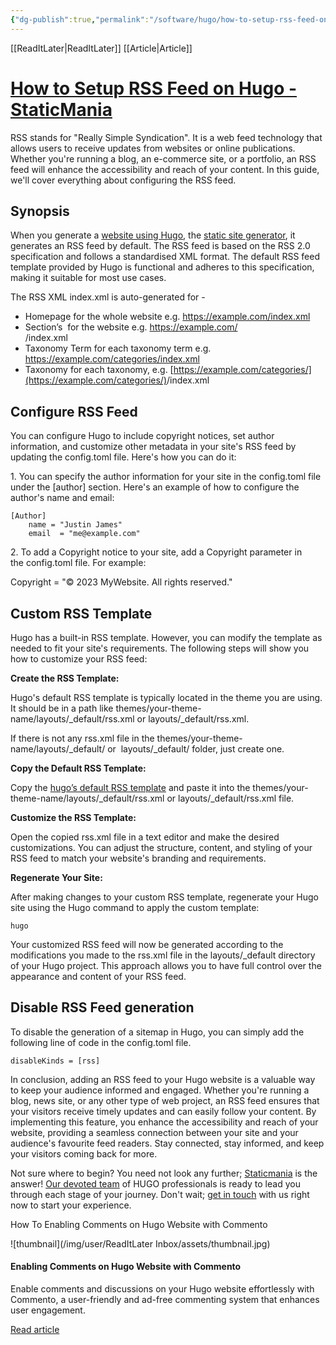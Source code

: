```yaml
---
{"dg-publish":true,"permalink":"/software/hugo/how-to-setup-rss-feed-on-hugo-static-mania/","tags":["hugo","rss","tutorials"]}
---
```


[[ReadItLater\|ReadItLater]] [[Article\|Article]]

# [How to Setup RSS Feed on Hugo - StaticMania](https://staticmania.com/blog/how-to-setup-rss-feed-on-hugo)

RSS stands for "Really Simple Syndication". It is a web feed technology that allows users to receive updates from websites or online publications. Whether you're running a blog, an e-commerce site, or a portfolio, an RSS feed will enhance the accessibility and reach of your content. In this guide, we'll cover everything about configuring the RSS feed.

## Synopsis

When you generate a [website using Hugo](https://staticmania.com/blog/why-you-should-use-hugo), the [static site generator](https://staticmania.com/blog/static-site-generators), it generates an RSS feed by default. The RSS feed is based on the RSS 2.0 specification and follows a standardised XML format. The default RSS feed template provided by Hugo is functional and adheres to this specification, making it suitable for most use cases.

The RSS XML index.xml is auto-generated for -

-   Homepage for the whole website e.g. https://example.com/index.xml
-   Section’s  for the website e.g. https://example.com/<SECTION>/index.xml
-   Taxonomy Term for each taxonomy term e.g. https://example.com/categories/index.xml
-   Taxonomy for each taxonomy, e.g. [https://example.com/categories/](https://example.com/categories/)<CATEGORY>/index.xml

## Configure RSS Feed

You can configure Hugo to include copyright notices, set author information, and customize other metadata in your site's RSS feed by updating the config.toml file. Here's how you can do it:

1\. You can specify the author information for your site in the config.toml file under the \[author\] section. Here's an example of how to configure the author's name and email:

```
[Author]
    name = "Justin James"
    email  = "me@example.com"
```

2\. To add a Copyright notice to your site, add a Copyright parameter in the config.toml file. For example:

Copyright = "© 2023 MyWebsite. All rights reserved."

## Custom RSS Template

Hugo has a built-in RSS template. However, you can modify the template as needed to fit your site's requirements. The following steps will show you how to customize your RSS feed:

**Create the RSS Template:**

Hugo's default RSS template is typically located in the theme you are using. It should be in a path like themes/your-theme-name/layouts/\_default/rss.xml or layouts/\_default/rss.xml.

If there is not any rss.xml file in the themes/your-theme-name/layouts/\_default/ or  layouts/\_default/ folder, just create one.

**Copy the Default RSS Template:**

Copy the [hugo’s default RSS template](https://github.com/gohugoio/hugo/blob/master/tpl/tplimpl/embedded/templates/_default/rss.xml) and paste it into the themes/your-theme-name/layouts/\_default/rss.xml or layouts/\_default/rss.xml file.

**Customize the RSS Template:**

Open the copied rss.xml file in a text editor and make the desired customizations. You can adjust the structure, content, and styling of your RSS feed to match your website's branding and requirements.

**Regenerate Your Site:**

After making changes to your custom RSS template, regenerate your Hugo site using the Hugo command to apply the custom template:

```
hugo
```

Your customized RSS feed will now be generated according to the modifications you made to the rss.xml file in the layouts/\_default directory of your Hugo project. This approach allows you to have full control over the appearance and content of your RSS feed.

## Disable RSS Feed generation

To disable the generation of a sitemap in Hugo, you can simply add the following line of code in the config.toml file.

```
disableKinds = [rss]
```

In conclusion, adding an RSS feed to your Hugo website is a valuable way to keep your audience informed and engaged. Whether you're running a blog, news site, or any other type of web project, an RSS feed ensures that your visitors receive timely updates and can easily follow your content. By implementing this feature, you enhance the accessibility and reach of your website, providing a seamless connection between your site and your audience's favourite feed readers. Stay connected, stay informed, and keep your visitors coming back for more.

Not sure where to begin? You need not look any further; [Staticmania](https://staticmania.com/) is the answer! [Our devoted team](https://staticmania.com/service/jamstack-website) of HUGO professionals is ready to lead you through each stage of your journey. Don't wait; [get in touch](https://staticmania.com/contact) with us right now to start your experience.

How To Enabling Comments on Hugo Website with Commento

![thumbnail](/img/user/ReadItLater Inbox/assets/thumbnail.jpg)

#### Enabling Comments on Hugo Website with Commento

Enable comments and discussions on your Hugo website effortlessly with Commento, a user-friendly and ad-free commenting system that enhances user engagement.

[Read article](https://staticmania.com/blog/enabling-comments-on-hugo-website-with-commento)